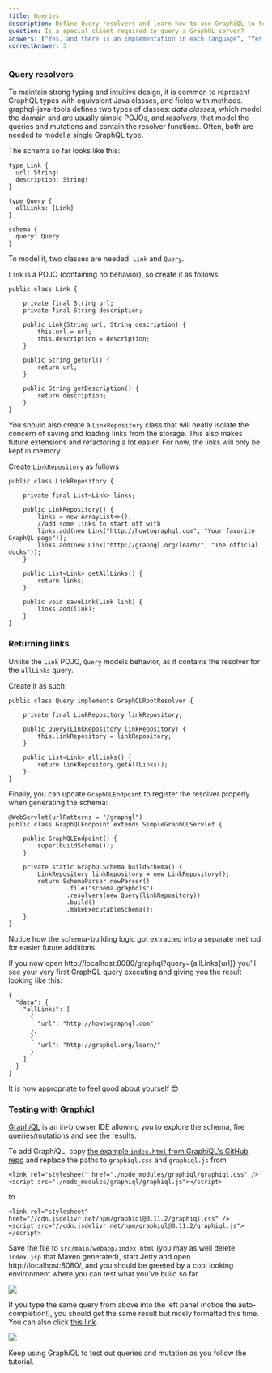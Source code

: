 ```yaml
---
title: Queries
description: Define Query resolvers and learn how to use GraphiQL to test your queries
question: Is a special client required to query a GraphQL server?
answers: ["Yes, and there is an implementation in each language", "Yes, you need GraphiQL to create and issue queries", "No, GraphQL servers are always exposed over HTTP", "No, a GraphQL server could be exposed over any transport"]
correctAnswer: 3
---
```


### Query resolvers

To maintain strong typing and intuitive design, it is common to represent GraphQL types with equivalent Java classes, and fields with methods. graphql-java-tools defines two types of classes: *data classes*, which model the domain and are usually simple POJOs, and *resolvers*, that model the queries and mutations and contain the resolver functions. Often, both are needed to model a single GraphQL type.

The schema so far looks like this:

```graphql(nocopy)
type Link {
  url: String!
  description: String!
}

type Query {
  allLinks: [Link]
}

schema {
  query: Query
}
```

To model it, two classes are needed: `Link` and `Query`.

<Instruction>

`Link` is a POJO (containing no behavior), so create it as follows:

```java(path=".../hackernews-graphql-java/src/main/java/com/howtographql/hackernews/Link.java")
public class Link {
    
    private final String url;
    private final String description;

    public Link(String url, String description) {
        this.url = url;
        this.description = description;
    }

    public String getUrl() {
        return url;
    }

    public String getDescription() {
        return description;
    }
}
```

</Instruction>

You should also create a `LinkRepository` class that will neatly isolate the concern of saving and loading links from the storage. This also makes future extensions and refactoring a lot easier. For now, the links will only be kept in memory.

<Instruction>

Create `LinkRepository` as follows

```java(path=".../hackernews-graphql-java/src/main/java/com/howtographql/hackernews/LinkRepository.java")
public class LinkRepository {
    
    private final List<Link> links;

    public LinkRepository() {
        links = new ArrayList<>();
        //add some links to start off with
        links.add(new Link("http://howtographql.com", "Your favorite GraphQL page"));
        links.add(new Link("http://graphql.org/learn/", "The official docks"));
    }

    public List<Link> getAllLinks() {
        return links;
    }
    
    public void saveLink(Link link) {
        links.add(link);
    }
}
```

</Instruction>

### Returning links

Unlike the `Link` POJO, `Query` models behavior, as it contains the resolver for the `allLinks` query.

<Instruction>

Create it as such:

```java(path=".../hackernews-graphql-java/src/main/java/com/howtographql/hackernews/Query.java")
public class Query implements GraphQLRootResolver {
    
    private final LinkRepository linkRepository;

    public Query(LinkRepository linkRepository) {
        this.linkRepository = linkRepository;
    }

    public List<Link> allLinks() {
        return linkRepository.getAllLinks();
    }
}
```

</Instruction>

<Instruction>

Finally, you can update `GraphQLEndpoint` to register the resolver properly when generating the schema:

```java(path=".../hackernews-graphql-java/src/main/java/com/howtographql/hackernews/GraphQLEndpoint.java")
@WebServlet(urlPatterns = "/graphql")
public class GraphQLEndpoint extends SimpleGraphQLServlet {

    public GraphQLEndpoint() {
        super(buildSchema());
    }

    private static GraphQLSchema buildSchema() {
        LinkRepository linkRepository = new LinkRepository();
        return SchemaParser.newParser()
                .file("schema.graphqls")
                .resolvers(new Query(linkRepository))
                .build()
                .makeExecutableSchema();
    }
}
```

</Instruction>

Notice how the schema-building logic got extracted into a separate method for easier future additions.

If you now open http://localhost:8080/graphql?query={allLinks{url}} you'll see your very first GraphQL query executing and giving you the result looking like this:

```json(nocopy)
{
  "data": {
    "allLinks": [
      {
        "url": "http://howtographql.com"
      },
      {
        "url": "http://graphql.org/learn/"
      }
    ]
  }
}
```

It is now appropriate to feel good about yourself 😎

### Testing with Graph*i*ql

[Graph*i*QL](https://github.com/graphql/graphiql) is an in-browser IDE allowing you to explore the schema, fire queries/mutations and see the results.

<Instruction>

To add Graph*i*QL, copy [the example `index.html` from Graph*i*QL's GitHub repo](https://github.com/graphql/graphiql/blob/master/example/index.html) and replace the paths to `graphiql.css` and `graphiql.js` from

```html(nocopy)
<link rel="stylesheet" href="./node_modules/graphiql/graphiql.css" />
<script src="./node_modules/graphiql/graphiql.js"></script>
```

to

```html(path=".../hackernews-graphql-java/src/main/webapp/index.html")
<link rel="stylesheet" href="//cdn.jsdelivr.net/npm/graphiql@0.11.2/graphiql.css" />
<script src="//cdn.jsdelivr.net/npm/graphiql@0.11.2/graphiql.js"></script>
```

Save the file to `src/main/webapp/index.html` (you may as well delete `index.jsp` that Maven generated), start Jetty and open http://localhost:8080/, and you should be greeted by a cool looking environment where you can test what you've build so far.

</Instruction>

![](http://i.imgur.com/KlnKaZe.png)

If you type the same query from above into the left panel (notice the auto-completion!), you should get the same result but nicely formatted this time. You can also click [this link](http://localhost:8080/graphql?query={allLinks{url}}).

![](http://i.imgur.com/jMO6hB9.png)

Keep using Graph*i*QL to test out queries and mutation as you follow the tutorial.

